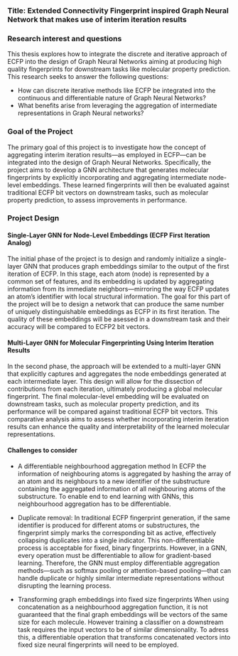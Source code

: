 ### **Title:** Extended Connectivity Fingerprint inspired Graph Neural Network that makes use of interim iteration results
### **Research interest and questions** 
This thesis explores how to integrate the discrete and iterative approach of ECFP into the design of Graph Neural Networks aiming at producing high quality fingerprints for downstream tasks like molecular property prediction. This research seeks to answer the following questions:
- How can discrete iterative methods like ECFP be integrated into the continuous and differentiable nature of Graph Neural Networks?
- What benefits arise from leveraging the aggregation of intermediate representations in Graph Neural networks?
### **Goal of the Project**

The primary goal of this project is to investigate how the concept of aggregating interim iteration results—as employed in ECFP—can be integrated into the design of Graph Neural Networks. Specifically, the project aims to develop a GNN architecture that generates molecular fingerprints by explicitly incorporating and aggregating intermediate node-level embeddings. These learned fingerprints will then be evaluated against traditional ECFP bit vectors on downstream tasks, such as molecular property prediction, to assess improvements in performance.
### **Project Design**

#### Single-Layer GNN for Node-Level Embeddings (ECFP First Iteration Analog)

The initial phase of the project is to design and randomly initialize a single-layer GNN that produces graph embeddings similar to the output of the first iteration of ECFP. In this stage, each atom (node) is represented by a common set of features, and its embedding is updated by aggregating information from its immediate neighbors—mirroring the way ECFP updates an atom’s identifier with local structural information. The goal for this part of the project will be to design a network that can produce the same number of uniquely distinguishable embeddings as ECFP in its first iteration. The quality of these embeddings will be asessed in a downstream task and their accuracy will be compared to ECFP2 bit vectors.

#### Multi-Layer GNN for Molecular Fingerprinting Using Interim Iteration Results

In the second phase, the approach will be extended to a multi-layer GNN that explicitly captures and aggregates the node embeddings generated at each intermediate layer. This design will allow for the dissection of contributions from each iteration, ultimately producing a global molecular fingerprint. The final molecular-level embedding will be evaluated on downstream tasks, such as molecular property prediction, and its performance will be compared against traditional ECFP bit vectors. This comparative analysis aims to assess whether incorporating interim iteration results can enhance the quality and interpretability of the learned molecular representations.

#### Challenges to consider

- A differentiable neighbourhood aggregation method
	 In ECFP the information of neighbouring atoms is aggregated by hashing the array of an atom and its neighbours to a new identifier of the substructure containing the aggregated information of all neighbouring atoms of the substructure. To enable end to end learning with GNNs, this neighbourhood aggregation has to be differentiable. 

- Duplicate removal:
	 In traditional ECFP fingerprint generation, if the same identifier is produced for different atoms or substructures, the fingerprint simply marks the corresponding bit as active, effectively collapsing duplicates into a single indicator. This non-differentiable process is acceptable for fixed, binary fingerprints. However, in a GNN, every operation must be differentiable to allow for gradient-based learning. Therefore, the GNN must employ differentiable aggregation methods—such as softmax pooling or attention-based pooling—that can handle duplicate or highly similar intermediate representations without disrupting the learning process.

- Transforming graph embeddings into fixed size fingerprints
	 When using concatenation as a neighbourhood aggregation function, it is not guaranteed that the final graph embeddings will be vectors of the same size for each molecule. However training a classifier on a downstream task requires the input vectors to be of similar dimensionality. To adress this, a differentiable operation that transforms concatenated vectors into fixed size neural fingerprints will need to be employed.
